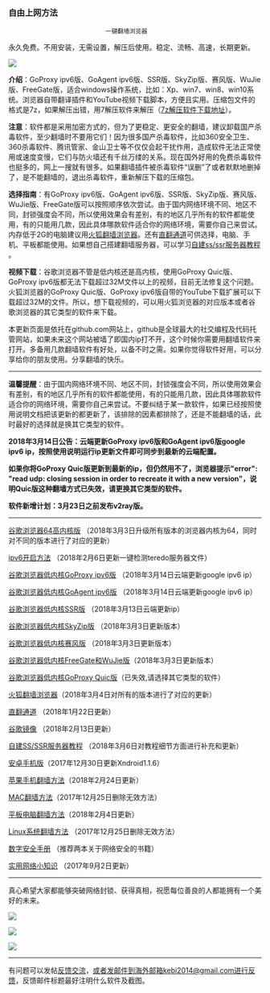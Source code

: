 ### ************************自由上网方法************************

                               一键翻墙浏览器


永久免费。不用安装，无需设置，解压后使用。稳定、流畅、高速，长期更新。

![](https://raw.githubusercontent.com/Alvin9999/pac2/master/%E5%9B%BE%E6%A0%87.PNG)


**介绍**：GoProxy ipv6版、GoAgent ipv6版、SSR版、SkyZip版、赛风版、WuJie版、FreeGate版，适合windows操作系统，比如：Xp、win7、win8、win10系统。浏览器自带翻译插件和YouTube视频下载脚本，方便且实用。压缩包文件的格式是7z，如果解压出错，用7解压软件来解压（[7z解压软件下载地址](https://sparanoid.com/lab/7z/)）。

**注意**：软件都是采用加密方式的，但为了更稳定、更安全的翻墙，建议卸载国产杀毒软件，至少翻墙时不要用它们！因为很多国产杀毒软件，比如360安全卫生、360杀毒软件、腾讯管家、金山卫士等不仅仅会起干扰作用，造成软件无法正常使用或速度变慢，它们与防火墙还有千丝万缕的关系。现在国外好用的免费杀毒软件也挺多的，网上一搜就有很多。如果翻墙插件被杀毒软件“误删”了或者默默地删掉了，是不能翻墙的，退出杀毒软件，重新解压下载的压缩包。

**选择指南**：有GoProxy ipv6版、GoAgent ipv6版、SSR版、SkyZip版、赛风版、WuJie版、FreeGate版可以按照顺序依次尝试。由于国内网络环境不同、地区不同，封锁强度会不同，所以使用效果会有差别，有的地区几乎所有的软件都能使用，有的只能用几款，因此具体哪款软件适合你的网络环境，需要你自己来尝试。内存低于2G的电脑建议用[火狐翻墙浏览器](https://github.com/Alvin9999/new-pac/wiki/%E7%81%AB%E7%8B%90%E7%BF%BB%E5%A2%99%E6%B5%8F%E8%A7%88%E5%99%A8)。还有[直翻通道](https://github.com/Alvin9999/new-pac/wiki/%E7%9B%B4%E7%BF%BB%E9%80%9A%E9%81%93)可供选择，电脑、手机、平板都能使用。如果想自己搭建翻墙服务器，可以学习[自建ss/ssr服务器教程](https://github.com/Alvin9999/new-pac/wiki/%E8%87%AA%E5%BB%BAss%E6%9C%8D%E5%8A%A1%E5%99%A8%E6%95%99%E7%A8%8B) 。

**视频下载**：谷歌浏览器不管是低内核还是高内核，使用GoProxy Quic版、GoProxy ipv6版都无法下载超过32M文件以上的视频，目前无法修复这个问题。火狐浏览器的GoProxy Quic版、GoProxy ipv6版自带的YouTube下载扩展可以下载超过32M的文件。所以，想下载视频的，可以用火狐浏览器的对应版本或者谷歌浏览器的其它类型的软件来下载。

本更新页面是依托在github.com网站上，github是全球最大的社交编程及代码托管网站，如果未来这个网站被墙了即国内ip打不开，这个时候你需要用翻墙软件来打开。多备用几款翻墙软件有好处，以备不时之需。如果你觉得软件好用，可以分享给你的朋友使用。分享翻墙的快乐。

***

**温馨提醒**：由于国内网络环境不同、地区不同，封锁强度会不同，所以使用效果会有差别，有的地区几乎所有的软件都能使用，有的只能用几款，因此具体哪款软件适合你的网络环境，需要你自己来尝试。不要纠结于某一款软件，如果已经按照使用说明文档把该更新的都更新了，该排除的因素都排除了，还是不能翻墙的话，此时最好的选择就是换其它类型的软件。

**2018年3月14日公告：云端更新GoProxy ipv6版和GoAgent ipv6版google ipv6 ip，按照使用说明运行ip更新文件即可同步到最新的云端配置。**

**如果你将GoProxy Quic版更新到最新的ip，但仍然用不了，浏览器提示"error": "read udp: closing session in order to recreate it with a new version"，说明Quic版这种翻墙方式已失效，请更换其它类型的软件。**

**软件新增计划：3月23日之前发布v2ray版。**

***

[谷歌浏览器64高内核版](https://github.com/Alvin9999/new-pac/wiki/%E9%AB%98%E5%86%85%E6%A0%B8%E7%89%88) （2018年3月3日升级所有版本的浏览器内核为64，同时对不同的版本进行了对应的更新）

[ipv6开启方法](https://github.com/Alvin9999/new-pac/wiki/ipv6%E5%BC%80%E5%90%AF%E6%96%B9%E6%B3%95) （2018年2月6日更新一键检测teredo服务器文件）

[谷歌浏览器低内核GoProxy ipv6版](https://github.com/Alvin9999/new-pac/wiki/GoProxy-ipv6%E7%89%88) （2018年3月14日云端更新google ipv6 ip）

[谷歌浏览器低内核GoAgent ipv6版](https://github.com/Alvin9999/new-pac/wiki/GoAgent-ipv6%E7%89%88) （2018年3月14日云端更新google ipv6 ip）

[谷歌浏览器低内核SSR版](https://github.com/Alvin9999/new-pac/wiki/SSR%E7%89%88) （2018年3月13日云端更新ip）

[谷歌浏览器低内核SkyZip版](https://github.com/Alvin9999/new-pac/wiki/SkyZip%E7%89%88) （2018年3月3日更新版本）

[谷歌浏览器低内核赛风版](https://github.com/Alvin9999/new-pac/wiki/%E8%B5%9B%E9%A3%8E%E7%89%88) （2018年3月3日更新版本）

[谷歌浏览器低内核FreeGate和WuJie版](https://github.com/Alvin9999/new-pac/wiki/FreeGate%E5%92%8CWuJie%E7%89%88)（2018年3月3日更新版本）

[谷歌浏览器低内核GoProxy Quic版](https://github.com/Alvin9999/new-pac/wiki/GoProxy-Quic%E7%89%88)（已失效,请选择其它类型的软件）

[火狐翻墙浏览器](https://github.com/Alvin9999/new-pac/wiki/%E7%81%AB%E7%8B%90%E7%BF%BB%E5%A2%99%E6%B5%8F%E8%A7%88%E5%99%A8)（2018年3月4日对所有的版本进行了对应的更新）

[直翻通道](https://github.com/Alvin9999/new-pac/wiki/%E7%9B%B4%E7%BF%BB%E9%80%9A%E9%81%93) （2018年1月22日更新）

[谷歌镜像](https://github.com/Alvin9999/new-pac/wiki/%E8%B0%B7%E6%AD%8C%E9%95%9C%E5%83%8F) （2018年2月13日更新）

[自建SS/SSR服务器教程](https://github.com/Alvin9999/new-pac/wiki/%E8%87%AA%E5%BB%BAss%E6%9C%8D%E5%8A%A1%E5%99%A8%E6%95%99%E7%A8%8B) （2018年3月6日对教程细节方面进行补充和更新）

[安卓手机版](https://github.com/Alvin9999/new-pac/wiki/%E5%AE%89%E5%8D%93%E6%89%8B%E6%9C%BA%E7%89%88)（2017年12月30日更新Xndroid1.1.6）

[苹果手机翻墙方法](https://github.com/Alvin9999/new-pac/wiki/%E8%8B%B9%E6%9E%9C%E6%89%8B%E6%9C%BA%E7%BF%BB%E5%A2%99%E8%BD%AF%E4%BB%B6)（2018年2月24日更新）

[MAC翻墙方法](https://github.com/Alvin9999/new-pac/wiki/%E8%8B%B9%E6%9E%9C%E7%94%B5%E8%84%91MAC%E7%BF%BB%E5%A2%99%E8%BD%AF%E4%BB%B6)（2017年12月25日删除无效方法）

[平板电脑翻墙方法](https://github.com/Alvin9999/new-pac/wiki/%E5%B9%B3%E6%9D%BF%E7%94%B5%E8%84%91%E7%BF%BB%E5%A2%99%E8%BD%AF%E4%BB%B6)（2018年2月4日更新）

[Linux系统翻墙方法](https://github.com/Alvin9999/new-pac/wiki/Linux%E7%B3%BB%E7%BB%9F%E7%BF%BB%E5%A2%99%E6%96%B9%E6%B3%95) （2017年12月25日删除无效方法）

[数字安全手册](https://github.com/Alvin9999/new-pac/wiki/%E6%95%B0%E5%AD%97%E5%AE%89%E5%85%A8%E6%89%8B%E5%86%8C) （推荐两本关于网络安全的书籍）

[实用网络小知识](https://github.com/Alvin9999/new-pac/wiki/%E5%AE%9E%E7%94%A8%E7%BD%91%E7%BB%9C%E5%B0%8F%E7%9F%A5%E8%AF%86) （2017年9月2日更新）

***

真心希望大家都能够突破网络封锁、获得真相，祝愿每位善良的人都能拥有一个美好的未来。

![](https://raw.githubusercontent.com/Alvin9999/pac2/master/shenyun003.jpg)

![](https://raw.githubusercontent.com/Alvin9999/pac2/master/1.JPG)

![](https://raw.githubusercontent.com/Alvin9999/pac2/master/2.JPG)

***


有问题可以发帖[反馈交流](https://github.com/Alvin9999/new-pac/issues)，或者发邮件到海外邮箱kebi2014@gmail.com进行反馈，反馈邮件标题最好注明什么软件及截图。
